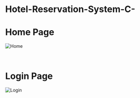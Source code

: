 # Hotel-Reservation-System-C-

# Home Page

![Home](https://user-images.githubusercontent.com/72688889/151689572-39966311-896b-4c62-8da0-311e3ddff765.jpeg)

<br>

# Login Page

![Login](https://user-images.githubusercontent.com/72688889/151689594-21ae4041-8ec0-469e-a19a-9f28697e9e96.jpeg)
